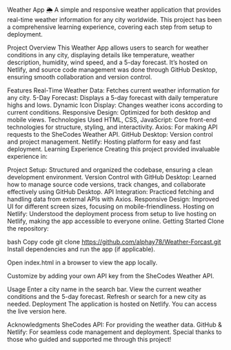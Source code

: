 
Weather App 🌦️
A simple and responsive weather application that provides real-time weather information for any city worldwide. This project has been a comprehensive learning experience, covering each step from setup to deployment.

Project Overview
This Weather App allows users to search for weather conditions in any city, displaying details like temperature, weather description, humidity, wind speed, and a 5-day forecast. It’s hosted on Netlify, and source code management was done through GitHub Desktop, ensuring smooth collaboration and version control.

Features
Real-Time Weather Data: Fetches current weather information for any city.
5-Day Forecast: Displays a 5-day forecast with daily temperature highs and lows.
Dynamic Icon Display: Changes weather icons according to current conditions.
Responsive Design: Optimized for both desktop and mobile views.
Technologies Used
HTML, CSS, JavaScript: Core front-end technologies for structure, styling, and interactivity.
Axios: For making API requests to the SheCodes Weather API.
GitHub Desktop: Version control and project management.
Netlify: Hosting platform for easy and fast deployment.
Learning Experience
Creating this project provided invaluable experience in:

Project Setup: Structured and organized the codebase, ensuring a clean development environment.
Version Control with GitHub Desktop: Learned how to manage source code versions, track changes, and collaborate effectively using GitHub Desktop.
API Integration: Practiced fetching and handling data from external APIs with Axios.
Responsive Design: Improved UI for different screen sizes, focusing on mobile-friendliness.
Hosting on Netlify: Understood the deployment process from setup to live hosting on Netlify, making the app accessible to everyone online.
Getting Started
Clone the repository:

bash
Copy code
git clone https://github.com/alphay78/Weather-Forcast.git
Install dependencies and run the app (if applicable).

Open index.html in a browser to view the app locally.

Customize by adding your own API key from the SheCodes Weather API.

Usage
Enter a city name in the search bar.
View the current weather conditions and the 5-day forecast.
Refresh or search for a new city as needed.
Deployment
The application is hosted on Netlify. You can access the live version here.

Acknowledgments
SheCodes API: For providing the weather data.
GitHub & Netlify: For seamless code management and deployment.
Special thanks to those who guided and supported me through this project!
